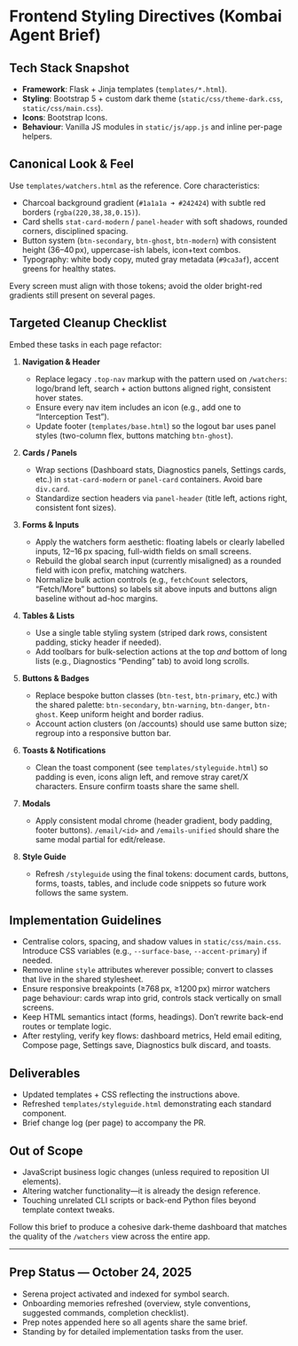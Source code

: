 # Frontend Styling Directives (Kombai Agent Brief)

## Tech Stack Snapshot
- **Framework**: Flask + Jinja templates (`templates/*.html`).
- **Styling**: Bootstrap 5 + custom dark theme (`static/css/theme-dark.css`, `static/css/main.css`).
- **Icons**: Bootstrap Icons.
- **Behaviour**: Vanilla JS modules in `static/js/app.js` and inline per-page helpers.

## Canonical Look & Feel
Use `templates/watchers.html` as the reference. Core characteristics:
- Charcoal background gradient (`#1a1a1a ➜ #242424`) with subtle red borders (`rgba(220,38,38,0.15)`).
- Card shells `stat-card-modern` / `panel-header` with soft shadows, rounded corners, disciplined spacing.
- Button system (`btn-secondary`, `btn-ghost`, `btn-modern`) with consistent height (36–40 px), uppercase-ish labels, icon+text combos.
- Typography: white body copy, muted gray metadata (`#9ca3af`), accent greens for healthy states.

Every screen must align with those tokens; avoid the older bright-red gradients still present on several pages.

## Targeted Cleanup Checklist
Embed these tasks in each page refactor:
1. **Navigation & Header**
   - Replace legacy `.top-nav` markup with the pattern used on `/watchers`: logo/brand left, search + action buttons aligned right, consistent hover states.
   - Ensure every nav item includes an icon (e.g., add one to “Interception Test”).
   - Update footer (`templates/base.html`) so the logout bar uses panel styles (two-column flex, buttons matching `btn-ghost`).

2. **Cards / Panels**
   - Wrap sections (Dashboard stats, Diagnostics panels, Settings cards, etc.) in `stat-card-modern` or `panel-card` containers. Avoid bare `div.card`.
   - Standardize section headers via `panel-header` (title left, actions right, consistent font sizes).

3. **Forms & Inputs**
   - Apply the watchers form aesthetic: floating labels or clearly labelled inputs, 12–16 px spacing, full-width fields on small screens.
   - Rebuild the global search input (currently misaligned) as a rounded field with icon prefix, matching watchers.
   - Normalize bulk action controls (e.g., `fetchCount` selectors, “Fetch/More” buttons) so labels sit above inputs and buttons align baseline without ad-hoc margins.

4. **Tables & Lists**
   - Use a single table styling system (striped dark rows, consistent padding, sticky header if needed).
   - Add toolbars for bulk-selection actions at the top *and* bottom of long lists (e.g., Diagnostics “Pending” tab) to avoid long scrolls.

5. **Buttons & Badges**
   - Replace bespoke button classes (`btn-test`, `btn-primary`, etc.) with the shared palette: `btn-secondary`, `btn-warning`, `btn-danger`, `btn-ghost`. Keep uniform height and border radius.
   - Account action clusters (on /accounts) should use same button size; regroup into a responsive button bar.

6. **Toasts & Notifications**
   - Clean the toast component (see `templates/styleguide.html`) so padding is even, icons align left, and remove stray caret/X characters. Ensure confirm toasts share the same shell.

7. **Modals**
   - Apply consistent modal chrome (header gradient, body padding, footer buttons). `/email/<id>` and `/emails-unified` should share the same modal partial for edit/release.

8. **Style Guide**
   - Refresh `/styleguide` using the final tokens: document cards, buttons, forms, toasts, tables, and include code snippets so future work follows the same system.

## Implementation Guidelines
- Centralise colors, spacing, and shadow values in `static/css/main.css`. Introduce CSS variables (e.g., `--surface-base`, `--accent-primary`) if needed.
- Remove inline `style` attributes wherever possible; convert to classes that live in the shared stylesheet.
- Ensure responsive breakpoints (≥768 px, ≥1200 px) mirror watchers page behaviour: cards wrap into grid, controls stack vertically on small screens.
- Keep HTML semantics intact (forms, headings). Don’t rewrite back-end routes or template logic.
- After restyling, verify key flows: dashboard metrics, Held email editing, Compose page, Settings save, Diagnostics bulk discard, and toasts.

## Deliverables
- Updated templates + CSS reflecting the instructions above.
- Refreshed `templates/styleguide.html` demonstrating each standard component.
- Brief change log (per page) to accompany the PR.

## Out of Scope
- JavaScript business logic changes (unless required to reposition UI elements).
- Altering watcher functionality—it is already the design reference.
- Touching unrelated CLI scripts or back-end Python files beyond template context tweaks.

Follow this brief to produce a cohesive dark-theme dashboard that matches the quality of the `/watchers` view across the entire app.

---

## Prep Status — October 24, 2025
- Serena project activated and indexed for symbol search.
- Onboarding memories refreshed (overview, style conventions, suggested commands, completion checklist).
- Prep notes appended here so all agents share the same brief.
- Standing by for detailed implementation tasks from the user.
